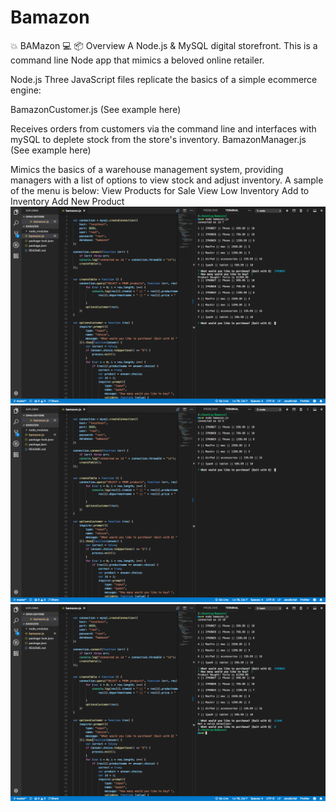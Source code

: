 # Bamazon


💥 BAMazon 💻 📦
Overview
A Node.js & MySQL digital storefront. This is a command line Node app that mimics a beloved online retailer.

Node.js
Three JavaScript files replicate the basics of a simple ecommerce engine:

BamazonCustomer.js (See example here)

Receives orders from customers via the command line and interfaces with mySQL to deplete stock from the store's inventory.
BamazonManager.js (See example here)

Mimics the basics of a warehouse management system, providing managers with a list of options to view stock and adjust inventory.
A sample of the menu is below:
View Products for Sale
View Low Inventory
Add to Inventory
Add New Product
<img src="images/purchase.png">
<img src="images/show the item.png">
<img src="images/toExit.png">
